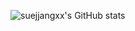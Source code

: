 ![suejjangxx's GitHub stats](https://github-readme-stats.vercel.app/api?username=suejjangxx&count_private=true&show_icons=true)
